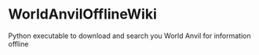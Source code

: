 # WorldAnvilOfflineWiki
Python executable to download and search you World Anvil for information offline
